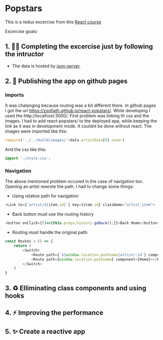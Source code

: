 # Popstars
This is a redux excercise from this [React course](https://www.udemy.com/course/the-complete-react-native-course-create-beautiful-apps/ )

Excercise goals:
## 1. :technologist: Completing the excercise just by following the intructor
* The data is hosted by [json-server](https://github.com/typicode/json-server).
## 2. :rocket: Publishing the app on github pages
### Imports
It was chalanging because routing was a bit different there. In github pages I got the url https://zsofiath.github.io/react-popstars/. While developing I used the http://localhost:3000/.
First problem was linking th css and the images. I had to add react-popstars/ to the deployed app, while keeping the link as it was in development mode. It couldnt be done without react. The images were imported like this:
```js
require('../../build/images/'+data.artistData[0].cover)
```
And the css like this:
```js
import './style.css';
```
### Navigation
The above mentioned problem occured in the case of navigation too. Opening an artist rewrote the path. I had to change some things:
* Using relative path for navigation
```js
<Link to={`artist/${item.id}`} key={item.id} className="artist_item">
```
* Back button must use the routing history
```js
<button onClick={()=>{this.props.history.goBack();}}>Back Home</button>
```
* Routing must handle the original path:
```js
const Routes = () => {
    return (
        <Switch>
            <Route path={`${window.location.pathname}artist/:id`} component={Artist}></Route>
            <Route path={window.location.pathname} component={Home}></Route>
        </Switch>
    )
}
```

## 3. :recycle: Elliminating class components and using hooks
## 4. :zap: Improving the performance
## 5. :sparkles: Create a reactive app
